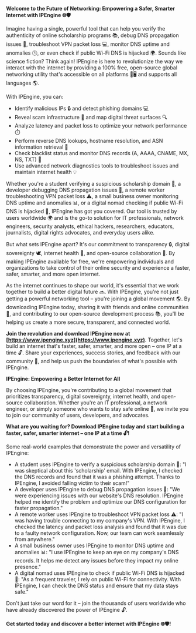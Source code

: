**Welcome to the Future of Networking: Empowering a Safer, Smarter Internet with IPEngine 🌐🛡️**

Imagine having a single, powerful tool that can help you verify the authenticity of online scholarship programs 📚, debug DNS propagation issues 🤔, troubleshoot VPN packet loss 💻, monitor DNS uptime and anomalies 🕒, or even check if public Wi-Fi DNS is hijacked 🌍. Sounds like science fiction? Think again! IPEngine is here to revolutionize the way we interact with the internet by providing a 100% free, open-source global networking utility that's accessible on all platforms 📱🖥️ and supports all languages 🌎.

With IPEngine, you can:

* Identify malicious IPs 🔒 and detect phishing domains 💻
* Reveal scam infrastructure 🚨 and map digital threat surfaces 🔍
* Analyze latency and packet loss to optimize your network performance ⏱️
* Perform reverse DNS lookups, hostname resolution, and ASN information retrieval 👥
* Check blacklist status and monitor DNS records (A, AAAA, CNAME, MX, NS, TXT) 📝
* Use advanced network diagnostics tools to troubleshoot issues and maintain internet health 💡

Whether you're a student verifying a suspicious scholarship domain 🎉, a developer debugging DNS propagation issues 🤖, a remote worker troubleshooting VPN packet loss ⚠️, a small business owner monitoring DNS uptime and anomalies 📊, or a digital nomad checking if public Wi-Fi DNS is hijacked 🌴, IPEngine has got you covered. Our tool is trusted by users worldwide 🌍 and is the go-to solution for IT professionals, network engineers, security analysts, ethical hackers, researchers, educators, journalists, digital rights advocates, and everyday users alike.

But what sets IPEngine apart? It's our commitment to transparency 🔒, digital sovereignty 🕊️, internet health 💚, and open-source collaboration 🤝. By making IPEngine available for free, we're empowering individuals and organizations to take control of their online security and experience a faster, safer, smarter, and more open internet.

As the internet continues to shape our world, it's essential that we work together to build a better digital future 🔜. With IPEngine, you're not just getting a powerful networking tool – you're joining a global movement 🌎. By downloading IPEngine today, sharing it with friends and online communities 🤝, and contributing to our open-source development process 📚, you'll be helping us create a more secure, transparent, and connected world.

**Join the revolution and download IPEngine now at [https://www.ipengine.xyz](https://www.ipengine.xyz)**. Together, let's build an internet that's faster, safer, smarter, and more open – one IP at a time 🔓. Share your experiences, success stories, and feedback with our community 🌟, and help us push the boundaries of what's possible with IPEngine.

**IPEngine: Empowering a Better Internet for All**

By choosing IPEngine, you're contributing to a global movement that prioritizes transparency, digital sovereignty, internet health, and open-source collaboration. Whether you're an IT professional, a network engineer, or simply someone who wants to stay safe online 🚨, we invite you to join our community of users, developers, and advocates.

**What are you waiting for? Download IPEngine today and start building a faster, safer, smarter internet – one IP at a time 🔓!**

Some real-world examples that demonstrate the power and versatility of IPEngine:

* A student uses IPEngine to verify a suspicious scholarship domain 🎉: "I was skeptical about this 'scholarship' email. With IPEngine, I checked the DNS records and found that it was a phishing attempt. Thanks to IPEngine, I avoided falling victim to their scam!"
* A developer uses IPEngine to debug DNS propagation issues 🤖: "We were experiencing issues with our website's DNS resolution. IPEngine helped me identify the problem and optimize our DNS configuration for faster propagation."
* A remote worker uses IPEngine to troubleshoot VPN packet loss ⚠️: "I was having trouble connecting to my company's VPN. With IPEngine, I checked the latency and packet loss analysis and found that it was due to a faulty network configuration. Now, our team can work seamlessly from anywhere."
* A small business owner uses IPEngine to monitor DNS uptime and anomalies 📊: "I use IPEngine to keep an eye on my company's DNS records. It helps me detect any issues before they impact my online presence."
* A digital nomad uses IPEngine to check if public Wi-Fi DNS is hijacked 🌴: "As a frequent traveler, I rely on public Wi-Fi for connectivity. With IPEngine, I can check the DNS status and ensure that my data stays safe."

Don't just take our word for it – join the thousands of users worldwide who have already discovered the power of IPEngine 🔓.

**Get started today and discover a better internet with IPEngine 🌐🛡️!**